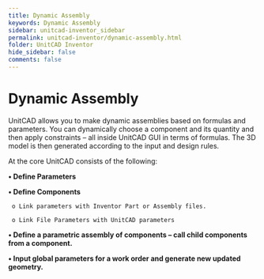 ```yaml
---
title: Dynamic Assembly
keywords: Dynamic Assembly
sidebar: unitcad-inventor_sidebar
permalink: unitcad-inventor/dynamic-assembly.html
folder: UnitCAD Inventor
hide_sidebar: false
comments: false
---
```




# Dynamic Assembly



UnitCAD allows you to make dynamic assemblies based on formulas and parameters. You can dynamically choose a component and its quantity and then apply constraints – all inside UnitCAD GUI in terms of formulas. The 3D model is then generated according to the input and design rules.

At the core UnitCAD consists of the following:

**• Define Parameters**

**• Define Components**

     o Link parameters with Inventor Part or Assembly files.

     o Link File Parameters with UnitCAD parameters

**• Define a parametric assembly of components – call child components from a component.**

**• Input global parameters for a work order and generate new updated geometry.**
